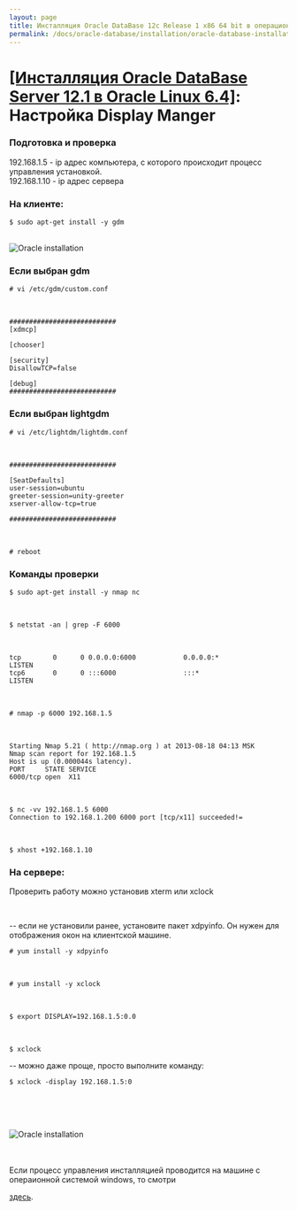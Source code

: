 ```yaml
---
layout: page
title: Инсталляция Oracle DataBase 12c Release 1 x86 64 bit в операционной системе Oracle Linux 6.4 x86_64
permalink: /docs/oracle-database/installation/oracle-database-installation/single-instance/simple/linux/6.4/oracle/12.1/setup-display-manager/
---
```


# <a href="/docs/oracle-database/installation/oracle-database-installation/single-instance/simple/linux/6.4/oracle/12.1/">[Инсталляция Oracle DataBase Server 12.1 в Oracle Linux 6.4]</a>: Настройка Display Manger



### Подготовка и проверка

192.168.1.5 -  ip адрес компьютера, с которого происходит процесс управления установкой.<br/>
192.168.1.10 - ip адрес сервера<br/>

### На клиенте:

	$ sudo apt-get install -y gdm



<br/><img src="http://img.oradba.net/img/oracle/database/simple/11.2/gdm.png" border="0" alt="Oracle installation"><br/>


### Если выбран gdm

	# vi /etc/gdm/custom.conf

<br/>

	###########################
	[xdmcp]

	[chooser]

	[security]
	DisallowTCP=false

	[debug]
	###########################



### Если выбран lightgdm


	# vi /etc/lightdm/lightdm.conf

<br/>

	###########################

	[SeatDefaults]
	user-session=ubuntu
	greeter-session=unity-greeter
	xserver-allow-tcp=true

	###########################

<br/>

	# reboot


### Команды проверки


	$ sudo apt-get install -y nmap nc

<br/>

	$ netstat -an | grep -F 6000

<br/>

	tcp        0      0 0.0.0.0:6000            0.0.0.0:*               LISTEN
	tcp6       0      0 :::6000                 :::*                    LISTEN


<br/>

	# nmap -p 6000 192.168.1.5

<br/>

	Starting Nmap 5.21 ( http://nmap.org ) at 2013-08-18 04:13 MSK
	Nmap scan report for 192.168.1.5
	Host is up (0.000044s latency).
	PORT     STATE SERVICE
	6000/tcp open  X11


<br/>

	$ nc -vv 192.168.1.5 6000
	Connection to 192.168.1.200 6000 port [tcp/x11] succeeded!=


<br/>

	$ xhost +192.168.1.10


### На сервере:

Проверить работу можно установив xterm или xclock

<br/>


-- если не установили ранее, установите пакет xdpyinfo. Он нужен для отображения окон на клиентской машине.


	# yum install -y xdpyinfo

<br/>

	# yum install -y xclock

<br/>

	$ export DISPLAY=192.168.1.5:0.0

<br/>

	$ xclock

-- можно даже проще, просто выполните команду:

	$ xclock -display 192.168.1.5:0

<br/><br/>

<br/><img src="http://img.oradba.net/img/oracle/database/simple/11.2/xclock.png" border="0" alt="Oracle installation"><br/>

<br/><br/>
Если процесс управления инсталляцией проводится на машине с операионной системой windows, то смотри

<a href="/oracle-database-installation/linux/6.3/oracle/11.2/oracle-database-software-installation/">здесь</a>.

